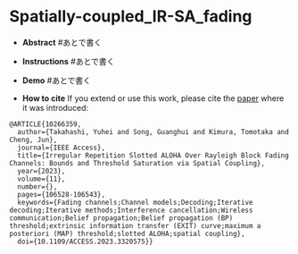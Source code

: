 # Spatially-coupled_IR-SA_fading

- **Abstract**
#あとで書く

- **Instructions**
#あとで書く

- **Demo**
#あとで書く

- **How to cite**
If you extend or use this work, please cite the [paper](https://ieeexplore.ieee.org/stamp/redirect.jsp?arnumber=/6287639/6514899/10266359.pdf) where it was introduced:
```
@ARTICLE{10266359,
  author={Takahashi, Yuhei and Song, Guanghui and Kimura, Tomotaka and Cheng, Jun},
  journal={IEEE Access}, 
  title={Irregular Repetition Slotted ALOHA Over Rayleigh Block Fading Channels: Bounds and Threshold Saturation via Spatial Coupling}, 
  year={2023},
  volume={11},
  number={},
  pages={106528-106543},
  keywords={Fading channels;Channel models;Decoding;Iterative decoding;Iterative methods;Interference cancellation;Wireless communication;Belief propagation;Belief propagation (BP) threshold;extrinsic information transfer (EXIT) curve;maximum a posteriori (MAP) threshold;slotted ALOHA;spatial coupling},
  doi={10.1109/ACCESS.2023.3320575}}
```


